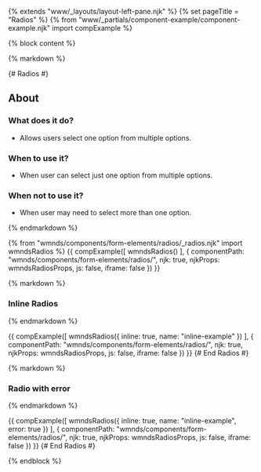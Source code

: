 {% extends "www/_layouts/layout-left-pane.njk" %}
{% set pageTitle = "Radios" %}
{% from "www/_partials/component-example/component-example.njk" import compExample %}

{% block content %}

{% markdown %}

{# Radios #}

## About

### What does it do?

- Allows users select one option from multiple options.

### When to use it?

- When user can select just one option from multiple options.

### When not to use it?

- When user may need to select more than one option.

{% endmarkdown %}

{% from "wmnds/components/form-elements/radios/_radios.njk" import wmndsRadios %}
{{
  compExample([
    wmndsRadios()
  ], {
    componentPath: "wmnds/components/form-elements/radios/",
    njk: true,
    njkProps: wmndsRadiosProps,
    js: false,
    iframe: false
  })
}}

{% markdown %}

### Inline Radios

{% endmarkdown %}

{{
  compExample([
    wmndsRadios({
      inline: true,
      name: "inline-example"
    })
  ], {
    componentPath: "wmnds/components/form-elements/radios/",
    njk: true,
    njkProps: wmndsRadiosProps,
    js: false,
    iframe: false
  })
}}
{# End Radios #}

{% markdown %}

### Radio with error

{% endmarkdown %}

{{
  compExample([
    wmndsRadios({
      inline: true,
      name: "inline-example",
      error: true
    })
  ], {
    componentPath: "wmnds/components/form-elements/radios/",
    njk: true,
    njkProps: wmndsRadiosProps,
    js: false,
    iframe: false
  })
}}
{# End Radios #}

{% endblock %}
